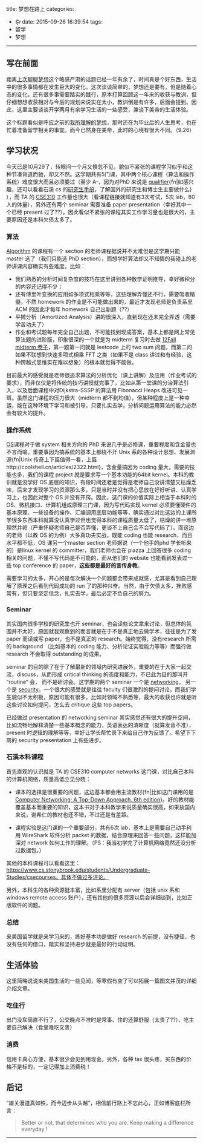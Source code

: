 title: 梦想在路上
categories:
  - 杂
date: 2015-09-26 16:39:54
tags:
  - 留学
  - 梦想
---

## 写在前面

距离[上次聊聊梦想](/about-my-dream.html)这个略感严肃的话题已经一年有余了，时间真是个好东西，生活中的很多事情都在发生巨大的变化。这次谈谈简单的，梦想还是要有，但是随着心态的变化，还有很多事需要踏实的践行，原本打算回顾这一年来的收获与教训，但仔细想想收获相对与今后的规划来说实在太小，教训倒是有许多，后面会提到。因此，这里主要谈谈开学两月有余学习生活的一些感受，兼谈下美帝的生活体验。


这个标题看似是呼应之前的[我所理解的梦想](/about-my-dream.html)，那时还在为毕业后的人生思考，也在忙着准备留学相关的事宜。而今已然身在美帝，此时的心境有很大不同。（9.26）

## 学习状况

今天已是10月29了，转眼间一个月又倏忽不见，貌似不紧张的课程学习似乎和这种节凑背道而驰，却又不然。这学期共有5门课，其中两个核心课程（算法和操作系统）难度很大而且必须要过（至少 A-，因为对PhD 来说是 [qualifier](https://www.cs.stonybrook.edu/students/Graduate-Studies/PhDProgram){fn|如感兴趣，还可以看看石溪 cs 的[研究生手册](https://www.cs.stonybrook.edu/sites/default/files/wwwfiles/drupalfiles/basicpage/handbook.pdf)，了解国外的研究生和博士生主要做什么} ），而 TA 的 [CSE310](http://www3.cs.stonybrook.edu/~ellenyliu/310/) 工作量也很大（看课程链接就知道有3次考试，5次 lab，80人的体量），另外还有两个 seminar 需要准备 paper presentation（幸好其中一个已经 present 过了??）。因此看似不紧张的课程其实工作学习量也是很大的，主要原因还是本科欠债太多了。
<!-- more -->

### 算法

[Algorithm](http://www3.cs.stonybrook.edu/~rezaul/CSE548-F15.html) 的课程有一个 section 的老师课程据说并不太难但是这学期只能 master 选了（我们只能选 PhD section），而想学好算法却又不知情的我碰上的老师讲课内容确实有些难度，比如：

- 我们熟悉的分析时间复杂度的技巧在这里讲到各种数学证明推导，幸好微积分的内容还记得不少；
- 还有傅里叶变换的应用如多项式相乘等等，这些理解弄懂还不行，需要吸收精髓，不然 homework 的作业是不可能做出来的，最近才发现老师是负责系里 ACM 的因此才每年 homework 自己出新题（??）
- 平摊分析（Amortized Analysis）讲的很深入，直到现在还未完全弄透（需要学苦功夫了）
- 作业和考试题每年完全自己出题，不可能找到现成答案，基本上都是网上常见算法题的进阶版，印象很深的一个就是为 midterm 复习时去做 [12Fall midterm 卷子](http://www3.cs.stonybrook.edu/~rezaul/Fall-2012/CSE548/CSE548-midterm.pdf)，第一题第一问就是 leetcode 上的 two sum 问题，而第二问如果不联想到快速多项式相乘 FFT 之类（如果不是 class 讲过和有经验，这种跨越式思维实在难以想象）的根本就觉得不能做。

目前最大的感受就是老师很追求算法的分析优化（课上讲解）及应用（作业考试的要求），而非仅仅是将传统的技巧讲授就完事了，比如从第一堂课的分治算法引入，以及后面课程中对Dijkstra-SSSP 的算法用 Fibonacci Heaps 改进可见一斑。虽然这门课程的压力很大（midterm 都不到均值），但某种程度上是一种幸运，能在这种环境下学习和被引导，只要扎实去学，分析问题运用算法的能力必然会有较大的提升。

### 操作系统

[OS](http://compas.cs.stonybrook.edu/courses/cse506-f15/)课程对于做 system 相关方向的 PhD 来说几乎是必修课，重要程度和含金量也不言而喻。重要事因为搞系统的基本上都绕不开 Unix 系的各种设计思想、发展渊源{fn|Unix 传奇上下篇值得一看，上篇http://coolshell.cn/articles/2322.html}，含金量搞因为 coding 量大，需要的技能也多，我们的课程 project 就是要求写一个基本功能的64bit kernel。本科的教训就是没学好 OS 底层的知识，有段时间还老是觉得是老师自己没讲清楚又枯燥乏味，后来才发现学习的资源那么多，只是当时并没有把心思放在好好听讲、认真学习上，也因此对整个 OS 并没有开窍。因此，这门课的价值实际上相当于本科时的 OS、微机接口、计算机组成原理三门课，因为写代码实现 kernel 必须要懂硬件的基本原理、一些设备的操作、汇编调用底层功能等等，确实通过对比这边的上课所学很多东西本科就算没认真学过但也觉得本科的课程质量太低了，枯燥的讲一堆原理然并卵（严重怀疑老师自己是否弄懂，更谈不上自己会不会写代码了）。而这边的老师（以教 OS 的为例）大多真功夫实战，既能 coding 也能 research，而且水平都不低，OS 课另一个master section 老师据说（一个他手的phd 学长听来的）是linux kernel 的 committer，我们老师也会在 piazza 上回答很多 coding 相关的问题，不懂不写代码是不可能的，而从他们的 website 也能看到发表过一些 top conference 的 paper，**这些都是最好的言传身教**。

需要学习的太多，开心的是每次解决一个问题都会带来成就感，尤其是看到自己理解了原理之后看到代码成功的 run 了的那种兴奋。当然，由于欠债太多，挫败感常有，但只要坚定信念，扎实去学，最后必定不负自己的努力。


### Seminar
其实国内很多学校的研究生也开 seminar，也会读些论文拿来讨论，但总体的氛围并不太好，原因就我观察到的而言就是在于不是真正地去做学术，往往是为了发 paper 而读或写 paper，也不是真正的 research。始终觉得，没有research 所需的 background （比如基本的 coding 能力、分析论证实验能力等等）而强行做 research 不会取得  outstanding 的成果。

seminar 的目的除了在于了解最新的领域内研究进展外，重要的在于大家一起交流，discuss，从而形成 critical thinking 的态度和能力，不已此为目的那叫开 ”routine“ 会， 而不是研讨会。这学期的两个 seminar 一个是 [networking](http://nrg.cs.stonybrook.edu/courses/cse658_fall2015/)， 另一个是 [security](https://groups.google.com/forum/#!forum/nsisecurityreadinggroup)。一个很大的感受就是往往 faculty 们很激烈的提问讨论，而我们学生貌似不太积极，原因可能有很多，比如对领域不熟悉等，最大的收获也许就是听这些讨论如何提问，怎么去 critique 这些 top papers。

已经做过 presentation 的 networking seminar 其实感觉还有很大的提升空间，比如流畅地解释清楚一些基本概念的能力，英语表达的清晰度（就算发音不准），present 时逻辑的理解等等，幸好让学长帮忙录下来给自己作为反馈了。希望下下周的 security presentation 上有些进步。

### 石溪本科课程
首先直观的认识就是 TA 的 CSE310 computer networks 这门课，对比自己本科的计算机网络，质量高低立见分晓：

- 课本的选择是很重要的问题，这边基本都会用主流教材{fn|比如这门课用的是 [Computer Networking: A Top-Down Approach, 6th edition](http://book.douban.com/subject/10573157/)}。好的教材能覆盖基本而重要的知识，这本书对于本科教学来说质量确实很高，如果放国内来说，谢希仁的教材也还不错，不过还是有差距。

- 课程实验是这门课的一个重要部分，共有6次 lab，基本上是需要自己动手利用 WireShark 软件分析 packet 的数据，结合原理来回答一些问题，这样能加深对 network 如何工作的理解。（PS：我当初学完了计算机网络竟然还没分析过数据包。）

其他的本科课程可以看看这里：https://www.cs.stonybrook.edu/students/Undergraduate-Studies/csecourses。具体不做过多评论。

另外，本科生的各种资源挺丰富，比如系里分配有 server（包括 unix 系和 windows remote access 账户），还有其他的很多资源以后会详细谈到，比如正版软件的问题。

### 总结

来美国留学就是来学习来的，练好基本功是做好 research 的前提，没有捷径，也没有任何的借口，踏实和坚持进步就是最好的行动证明。

## 生活体验

这里简略说说来美国生活的一些见闻，等寒假有空了可以拓展一篇图文并茂的详细介绍文章。

### 吃住行

出门没车简直不行了，公交晚点不准时是常事、住的还算舒服（太贵了??）、吃主要自己解决（食堂难吃又贵）

### 消费

信用卡真心方便，基本很少会见到用现金。另外，各种 tax 很头疼，买东西的价格不是标的，一定记得加上消费税！

## 后记

“雄关漫道真如铁，而今迈步从头越”，相信前行路上不忘此心，正如博客底栏所言：
    
   >Better or not, that determines who you are. 
   Keep making a difference everyday !

---  



